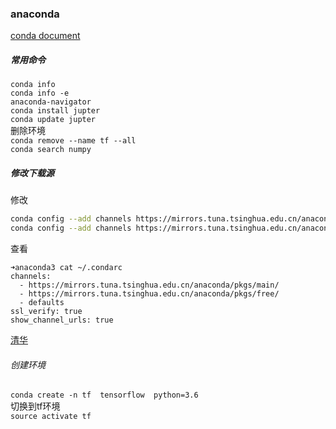 ### anaconda
[conda document](https://conda.io/docs/user-guide/getting-started.html)

##### 常用命令
`conda info`    
`conda info -e `     
`anaconda-navigator`     
`conda install jupter`    
`conda update jupter`     
删除环境     
`conda remove --name tf --all`    
`conda search numpy`   

##### 修改下载源
修改
```sh
conda config --add channels https://mirrors.tuna.tsinghua.edu.cn/anaconda/pkgs/free/
conda config --add channels https://mirrors.tuna.tsinghua.edu.cn/anaconda/pkgs/main/
```
查看
```
➜anaconda3 cat ~/.condarc
channels:
  - https://mirrors.tuna.tsinghua.edu.cn/anaconda/pkgs/main/
  - https://mirrors.tuna.tsinghua.edu.cn/anaconda/pkgs/free/
  - defaults
ssl_verify: true
show_channel_urls: true

```
[清华](https://mirrors.tuna.tsinghua.edu.cn/help/anaconda/)

###### 创建环境
`conda create -n tf  tensorflow  python=3.6`      
切换到tf环境    
`source activate tf`    

